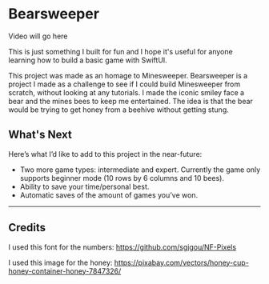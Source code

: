 # Bearsweeper
Video will go here


This is just something I built for fun and I hope it's useful for anyone learning how to build a basic game with SwiftUI.

This project was made as an homage to Minesweeper. Bearsweeper is a project I made as a challenge to see if I could build Minesweeper from scratch, without looking at any tutorials. I made the iconic smiley face a bear and the mines bees to keep me entertained. The idea is that the bear would be trying to get honey from a beehive without getting stung.

## What's Next
Here’s what I’d like to add to this project in the near-future:
* Two more game types: intermediate and expert. Currently the game only supports beginner mode (10 rows by 6 columns and 10 bees).
* Ability to save your time/personal best.
* Automatic saves of the amount of games you’ve won.




----

## Credits
I used this font for the numbers: https://github.com/sgigou/NF-Pixels

I used this image for the honey: https://pixabay.com/vectors/honey-cup-honey-container-honey-7847326/
